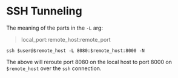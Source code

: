 # SSH Tunneling

The meaning of the parts in the `-L` arg:

> local_port:remote_host:remote_port


```
ssh $user@$remote_host -L 8080:$remote_host:8000 -N
```

The above will reroute port 8080 on the local host to port 8000 on `$remote_host` over
the `ssh` connection.

